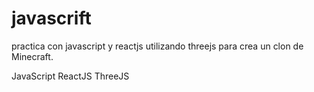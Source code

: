 # javascrift

practica con javascript y reactjs utilizando threejs para crea un clon de Minecraft.

JavaScript 
ReactJS
ThreeJS
